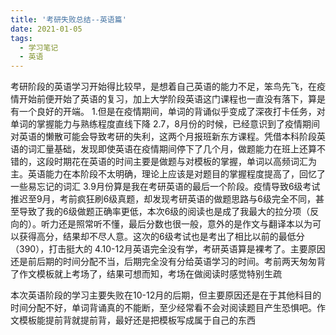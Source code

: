 ```yaml
---
title: '考研失败总结--英语篇'
date: 2021-01-05
tags:
  - 学习笔记
  - 英语
---
```

考研阶段的英语学习开始得比较早，是想着自己英语的能力不足，笨鸟先飞，在疫情开始前便开始了英语的复习，加上大学阶段英语这门课程也一直没有落下，算是有一个良好的开端。
1.但是在疫情期间，单词的背诵似乎变成了深夜打卡任务，对单词的掌握能力与熟练程度直线下降
2.7，8月份的时候，已经意识到了疫情期间对英语的懒散可能会导致考研的失利，这两个月报班新东方课程。凭借本科阶段英语的词汇量基础，发现即使英语在疫情期间停下了几个月，做题能力在班上还算不错的，这段时期花在英语的时间主要是做题与对模板的掌握，单词以高频词汇为主。英语能力在本阶段不太明确，理论上应该是对题目的掌握程度提高了，回忆了一些易忘记的词汇
3.9月份算是我在考研英语的最后一个阶段。疫情导致6级考试推迟至9月，考前疯狂刷6级真题，却发现考研英语的做题思路与6级完全不同，甚至导致了我的6级做题正确率更低，本次6级的阅读也是成了我最大的拉分项（反向的）。听力还是照常听不懂，最后分数也很一般，意外的是作文与翻译本以为可以获得高分，结果却不尽人意。这次的6级考试也是考出了相比以前的最低分（390），打击挺大的
4.10-12月英语完全没有学，考研英语算是裸考了。主要原因还是前后期的时间分配不当，后期完全没有分给英语学习的时间。考前两天匆匆背了作文模板就上考场了，结果可想而知，考场在做阅读时感觉特别生疏

本次英语阶段的学习主要失败在10-12月的后期，但主要原因还是在于其他科目的时间分配不好，单词背诵真的不能断，至少经常看不会对阅读题目产生恐惧吧。作文模板能提前背就提前背，最好还是把模板写成属于自己的东西